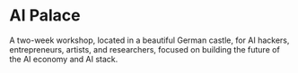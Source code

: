 # AI Palace

A two-week workshop, located in a beautiful German castle, for AI hackers, entrepreneurs, artists, and researchers, focused on building the future of the AI economy and AI stack.
